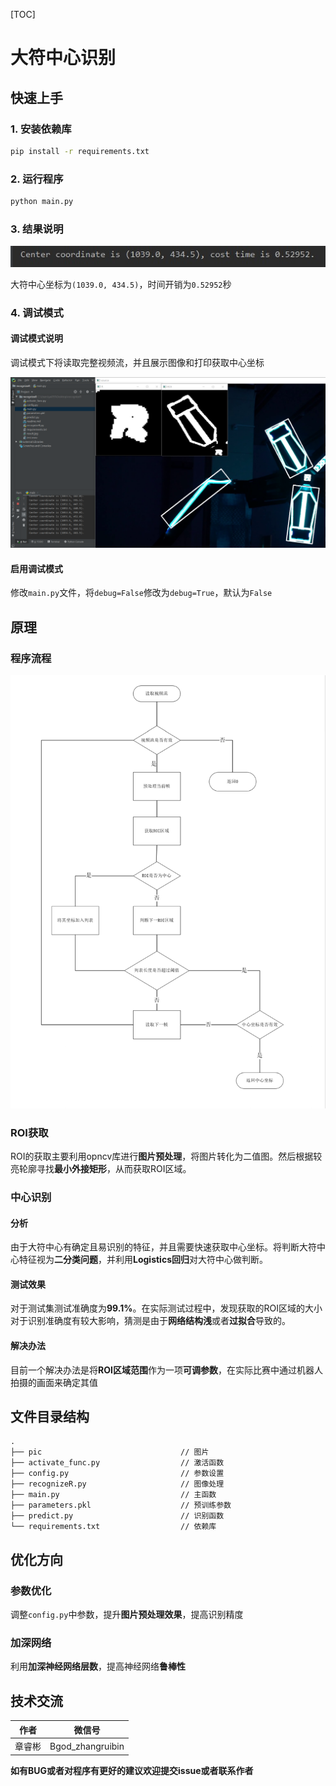[TOC]
# 大符中心识别



## 快速上手

### 1. 安装依赖库

```bash
pip install -r requirements.txt
```

### 2. 运行程序

```bash
python main.py
```

### 3. 结果说明

![result](https://github.com/BeingGod/recognizeR/blob/master/pic/result.jpg)

大符中心坐标为`(1039.0, 434.5)`，时间开销为`0.52952`秒

### 4. 调试模式

#### 调试模式说明

调试模式下将读取完整视频流，并且展示图像和打印获取中心坐标

![debug](https://github.com/BeingGod/recognizeR/blob/master/pic/debug.png)

#### 启用调试模式

修改`main.py`文件，将`debug=False`修改为`debug=True`，默认为`False`



## 原理

### 程序流程

![process](https://github.com/BeingGod/recognizeR/blob/master/pic/process.png)

### ROI获取

ROI的获取主要利用opncv库进行**图片预处理**，将图片转化为二值图。然后根据较亮轮廓寻找**最小外接矩形**，从而获取ROI区域。



### 中心识别

#### 分析

由于大符中心有确定且易识别的特征，并且需要快速获取中心坐标。将判断大符中心特征视为**二分类问题**，并利用**Logistics回归**对大符中心做判断。

#### 测试效果

对于测试集测试准确度为**99.1%**。在实际测试过程中，发现获取的ROI区域的大小对于识别准确度有较大影响，猜测是由于**网络结构浅**或者**过拟合**导致的。

#### 解决办法

目前一个解决办法是将**ROI区域范围**作为一项**可调参数**，在实际比赛中通过机器人拍摄的画面来确定其值



## 文件目录结构

```
.
├── pic                               // 图片
├── activate_func.py                  // 激活函数
├── config.py                         // 参数设置
├── recognizeR.py                     // 图像处理
├── main.py                           // 主函数
├── parameters.pkl                    // 预训练参数
├── predict.py                        // 识别函数
└── requirements.txt                  // 依赖库
```



## 优化方向

### 参数优化

调整`config.py`中参数，提升**图片预处理效果**，提高识别精度

### 加深网络

利用**加深神经网络层数**，提高神经网络**鲁棒性**



## 技术交流

|  作者  |      微信号      |
| :----: | :--------------: |
| 章睿彬 | Bgod_zhangruibin |

**如有BUG或者对程序有更好的建议欢迎提交issue或者联系作者**
